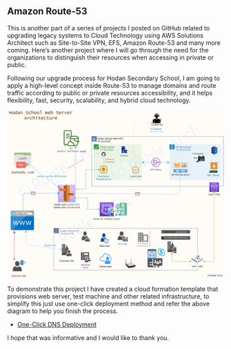 ## Amazon Route-53
<!-- wp:paragraph -->
<p>This is another part of a series of projects I posted on GitHub related to upgrading legacy systems to Cloud Technology using AWS Solutions Architect such as Site-to-Site VPN, EFS, Amazon Route-53 and many more coming. Here’s another project where I will go through the need for the organizations to distinguish their resources when accessing in private or public.</p>
<!-- /wp:paragraph -->

<!-- wp:paragraph -->
<p>Following our upgrade process for Hodan Secondary School, I am going to apply a high-level concept inside Route-53 to manage domains and route traffic according to public or private resources accessibility, and it helps flexibility, fast, security, scalability, and hybrid cloud technology.</p>
<!-- /wp:paragraph -->


![Route 53 - Web Server](https://github.com/MoRoble/AWS-Projects/blob/9486cd9c6d3ee7e608d9372d210336b940c736d3/Amazon-Route53/Web-Server%20-%20R53-1.jpg)

To demonstrate this project I have created a cloud formation template that provisions web server, test machine and other related infrastructure, to simplify this just use one-click deployment method and refer the above diagram to help you finish the process.

- [One-Click DNS Deployment](https://console.aws.amazon.com/cloudformation/home?region=us-east-1#/stacks/create/review?templateURL=https://roble-files.s3.amazonaws.com/Hodan-Project/R53-failover.yml&stackName=HDN-Domain-Host)




I hope that was informative and I would like to thank you. 
